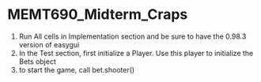 # MEMT690_Midterm_Craps

1. Run All cells in Implementation section and be sure to have the 0.98.3 version of easygui
2. In the Test section, first initialize a Player. Use this player to initialize the Bets object
3. to start the game, call bet.shooter()
